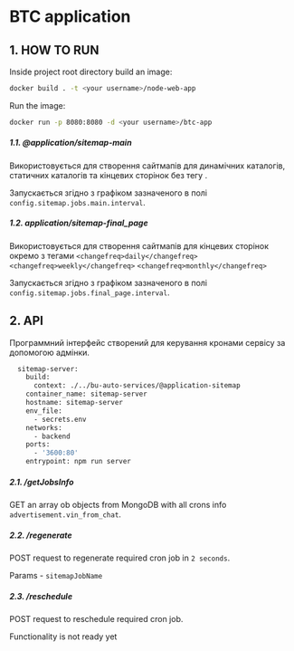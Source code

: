 # BTC application

## 1. HOW TO RUN

Inside project root directory build an image:

```bash
docker build . -t <your username>/node-web-app
```

Run the image:
```bash
docker run -p 8080:8080 -d <your username>/btc-app
```

##### 1.1. @application/sitemap-main
Використовується для створення сайтмапів для динамічних каталогів, статичних каталогів та кінцевих сторінок без тегу <changefreq>.

Запускається згідно з графіком зазначеного в полі ``config.sitemap.jobs.main.interval``.

##### 1.2. application/sitemap-final_page
Використовується для створення сайтмапів для кінцевих сторінок окремо з тегами ``<changefreq>daily</changefreq>``
``<changefreq>weekly</changefreq>``
``<changefreq>monthly</changefreq>``

Запускається згідно з графіком зазначеного в полі ``config.sitemap.jobs.final_page.interval``.

## 2. API

Программний інтерфейс створений для керування кронами сервісу за допомогою адмінки.

```bash
  sitemap-server:
    build:
      context: ./../bu-auto-services/@application-sitemap
    container_name: sitemap-server
    hostname: sitemap-server
    env_file:
      - secrets.env
    networks:
      - backend
    ports:
      - '3600:80'
    entrypoint: npm run server
```

##### 2.1. /getJobsInfo
GET an array ob objects from MongoDB with all crons info ``advertisement.vin_from_chat``.

##### 2.2. /regenerate
POST request to regenerate required cron job in ``2 seconds``.

Params - ``sitemapJobName``

##### 2.3. /reschedule
POST request to reschedule required cron job.

Functionality is not ready yet
